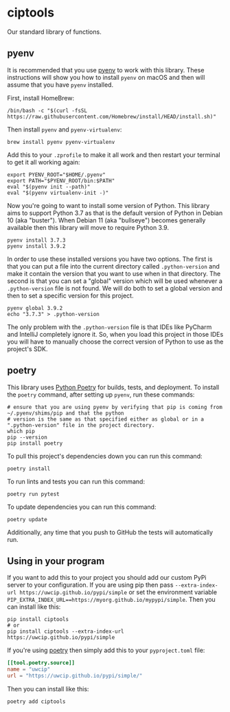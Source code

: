 # ciptools
Our standard library of functions.

## pyenv

It is recommended that you use [pyenv](https://github.com/pyenv/pyenv) to work with this library. These instructions
will show you how to install `pyenv` on macOS and then will assume that you have `pyenv` installed.

First, install HomeBrew:

    /bin/bash -c "$(curl -fsSL https://raw.githubusercontent.com/Homebrew/install/HEAD/install.sh)"

Then install `pyenv` and `pyenv-virtualenv`:

    brew install pyenv pyenv-virtualenv

Add this to your `.zprofile` to make it all work and then restart your terminal to get it all working again:

    export PYENV_ROOT="$HOME/.pyenv"
    export PATH="$PYENV_ROOT/bin:$PATH"
    eval "$(pyenv init --path)"
    eval "$(pyenv virtualenv-init -)"

Now you're going to want to install some version of Python. This library aims to support Python 3.7 as that is the
default version of Python in Debian 10 (aka "buster"). When Debian 11 (aka "bullseye") becomes generally available
then this library will move to require Python 3.9.

    pyenv install 3.7.3
    pyenv install 3.9.2

In order to use these installed versions you have two options. The first is that you can put a file into the current
directory called `.python-version` and make it contain the version that you want to use when in that directory. The
second is that you can set a "global" version which will be used whenever a `.python-version` file is not found. We
will do both to set a global version and then to set a specific version for this project. 

    pyenv global 3.9.2
    echo "3.7.3" > .python-version

The only problem with the `.python-version` file is that IDEs like PyCharm and IntelliJ completely ignore it. So,
when you load this project in those IDEs you will have to manually choose the correct version of Python to use as the
project's SDK.

## poetry

This library uses [Python Poetry](https://python-poetry.org/) for builds, tests, and deployment. To install the `poetry`
command, after setting up `pyenv`, run these commands:

    # ensure that you are using pyenv by verifying that pip is coming from ~/.pyenv/shims/pip and that the python
    # version is the same as that specified either as global or in a ".python-version" file in the project directory.
    which pip
    pip --version 
    pip install poetry

To pull this project's dependencies down you can run this command:

    poetry install

To run lints and tests you can run this command:

    poetry run pytest

To update dependencies you can run this command:

    poetry update

Additionally, any time that you push to GitHub the tests will automatically run.

## Using in your program

If you want to add this to your project you should add our custom PyPi server to your configuration. If you are using
pip then pass `--extra-index-url https://uwcip.github.io/pypi/simple` or set the environment variable
`PIP_EXTRA_INDEX_URL==https://myorg.github.io/mypypi/simple`. Then you can install like this:

    pip install ciptools
    # or
    pip install ciptools --extra-index-url https://uwcip.github.io/pypi/simple

If you're using [poetry](https://python-poetry.org/) then simply add this to your `pyproject.toml` file:

```toml
[[tool.poetry.source]]
name = "uwcip"
url = "https://uwcip.github.io/pypi/simple/"
```

Then you can install like this:

    poetry add ciptools
